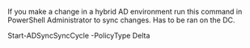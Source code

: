 If you make a change in a hybrid AD environment run this command in PowerShell Administrator to sync changes. Has to be ran on the DC.

Start-ADSyncSyncCycle -PolicyType Delta